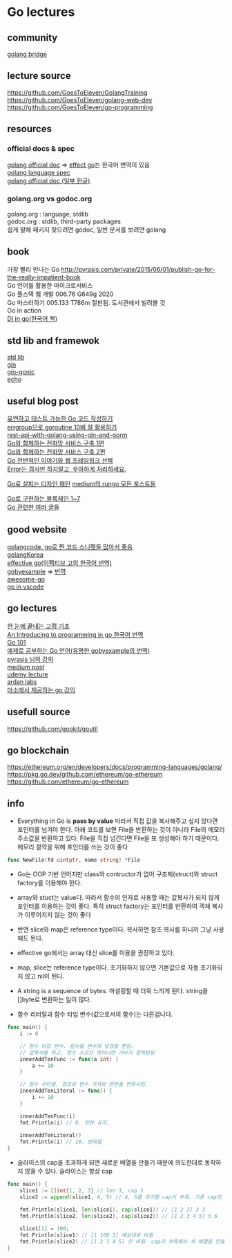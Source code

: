 # Go lectures  

## community
[golang bridge](https://forum.golangbridge.org/)  

## lecture source

https://github.com/GoesToEleven/GolangTraining  
https://github.com/GoesToEleven/golang-web-dev  
https://github.com/GoesToEleven/go-programming  


## resources

### official docs & spec  

[golang official doc](https://golang.org/doc/) => [effect go](https://gosudaweb.gitbooks.io/effective-go-in-korean/content/)는 한국어 번역이 있음  
[golang language spec](https://golang.org/ref/spec)  
[golang official doc (일부 한글)](https://github.com/golang-kr/golang-doc/wiki)  

### golang.org vs godoc.org  

golang.org : language, stdlib  
godoc.org : stdlib, third-party packages  
쉽게 말해 패키지 찾으려면 godoc, 일반 문서를 보려면 golang  

## book  

가장 빨리 만나는 Go  http://pyrasis.com/private/2015/06/01/publish-go-for-the-really-impatient-book  
Go 언어를 활용한 마이크로서비스  
Go 풀스택 웹 개발 006.76 G649g 2020    
Go 마스터하기  005.133 T786m 절판됨. 도서관에서 빌려볼 것  
Go in action   
[DI in go(한국어 책)](http://acornpub.co.kr/book/dependency-injection-go)

## std lib and framewok

[std lib](https://golang.org/pkg/)  
[gin](https://github.com/gin-gonic/gin)   
[gin-gonic](https://gin-gonic.com/)   
[echo](https://github.com/labstack/echo)   

## useful blog post  

[유연하고 테스트 가능한 Go 코드 작성하기](https://medium.com/daangn/how-to-write-a-testable-golang-code-4c0e67612bb8)  
[errgroup으로 goroutine 10배 잘 활용하기](https://devjin-blog.com/golang-errgroup-goroutine/)  
[rest-api-with-golang-using-gin-and-gorm](https://blog.logrocket.com/how-to-build-a-rest-api-with-golang-using-gin-and-gorm/)  
[Go와 함께하는 전화망 서비스 구축 1편](https://d2.naver.com/helloworld/5827706)   
[Go와 함께하는 전화망 서비스 구축 2편](https://d2.naver.com/helloworld/0814313)   
[Go 전반적인 이야기와 웹 프레임워크 선택](https://kimtaekju-study.tistory.com/203)  
[Error는 검사만 하지말고, 우아하게 처리하세요.](http://cloudrain21.com/golang-graceful-error-handling#errors-just-values)  

[Go로 살피는 디자인 패턴](https://pi-sin0.medium.com/head-first-design-patterns-using-go-introduction-d9f05a4c243a) 
[medium의 rungo 모든 포스트들](https://medium.com/rungo)  

[Go로 구현하는 블록체인 1~7](https://mingrammer.com/categories/blockchain/)  
[Go 관련한 여러 글들](https://mingrammer.com/categories/go/)    


## good website  

[golangcode. go로 짠 코드 스니펫들 많아서 좋음](https://golangcode.com/)  
[golangKorea](https://github.com/golangkorea)  
[effective go(이펙티브 고의 한국어 번역)](https://gosudaweb.gitbooks.io/effective-go-in-korean/content/)  
[gobyexample](https://gobyexample.com/) => [번역](https://joinc.co.kr/w/GoLang/example/)  
[awesome-go](https://awesome-go.com/#web-frameworks)  
[go in vscode](https://code.visualstudio.com/docs/languages/go)  

## go lectures  

[한 눈에 끝내는 고랭 기초](https://edu.goorm.io/lecture/2010/%25ED%2595%259C-%25EB%2588%2588%25EC%2597%2590-%25EB%2581%259D%25EB%2582%25B4%25EB%258A%2594-%25EA%25B3%25A0%25EB%259E%25AD-%25EA%25B8%25B0%25EC%25B4%2588)  
[An Introducing to programming in go 한국어 번역](http://codingnuri.com/golang-book/)  
[Go 101](https://go101.org/article/101.html)  
[예제로 공부하는 Go 언어(유명한 gobyexample의 번역)](https://joinc.co.kr/w/GoLang/example/)  
[pyrasis 님의 강의](http://pyrasis.com/private/2015/06/01/publish-go-for-the-really-impatient-book)  
[medium post](medium.com/qvault/learn-go-fast-best-courses-and-resources-3a42e70476c3)  
[udemy lecture](www.udemy.com/course/go-programming-language/)  
[ardan labs](https://www.ardanlabs.com/ultimate-go/)  
[마소에서 제공하는 go 강의](https://docs.microsoft.com/ko-kr/learn/paths/go-first-steps/)  

## usefull source  

https://github.com/gookit/goutil  


## go blockchain  

https://ethereum.org/en/developers/docs/programming-languages/golang/  
https://pkg.go.dev/github.com/ethereum/go-ethereum  
https://github.com/ethereum/go-ethereum   


## info  

- Everything in Go is **pass by value** 따라서 직접 값을 복사해주고 싶지 않다면 포인터를 넘겨야 한다.
아래 코드를 보면 File을 반환하는 것이 아니라 File의 메모리 주소값을 반환하고 있다. File을 직접 넘긴다면 File을 또 생성해야 하기 때문이다. 메모리 절약을 위해 포인터를 쓰는 것이 좋다
```go
func NewFile(fd uintptr, name string) *File
``` 
- Go는 OOP 기반 언어지만 class와 contructor가 없어 구조체(struct)와 struct factory를 이용해야 한다.

- array와 stuct는 value다. 따라서 함수의 인자로 사용할 때는 값복사가 되지 않게 포인터를 이용하는 것이 좋다. 특히 struct factory는 포인터를 반환하여 객체 복사가 이루어지지 않는 것이 좋다  

- 반면 slice와 map은 reference type이다. 복사하면 참조 복사를 하니까 그냥 사용해도 된다.  
  
- effective go에서는 array 대신 slice를 이용을 권장하고 있다.  

- map, slice는 reference type이다. 
초기화하지 않으면 기본값으로 자동 초기화되지 않고 nil이 된다.  

- A string is a sequence of bytes. 마셜링할 때 더욱 느끼게 된다. string을 []byte로 변환하는 일이 많다.

- 함수 리터럴과 함수 타입 변수(값으로서의 함수)는 다른겁니다.
```go
func main() {
	i := 0

	// 함수 타입 변수. 함수를 변수에 넣었을 뿐임. 
	// 값복사를 하고, 함수 스코프 벗어나면 가비지 컬렉팅됨
	innerAddTenFunc := func(a int) {
		a += 10
	}

	// 함수 리터럴. 참조로 변수 가져와 원본을 변화시킴.
	innerAddTenLiteral := func() {
		i += 10
	}

	innerAddTenFunc(i)
	fmt.Println(i) // 0. 원본 유지.
	
	innerAddTenLiteral()
	fmt.Println(i) // 10. 변화됨
}
```

- 슬라이스의 cap을 초과하게 되면 새로운 배열을 만들기 때문에 의도한대로 동작하지 않을 수 있다. 슬라이스는 항상 cap

```go
func main() {
	slice1 := []int{1, 2, 3} // len 3, cap 3
	slice2 := append(slice1, 4, 5) // 4, 5를 추가할 cap이 부족. 기존 cap의 2배인 새로운 배열을 만듦.

	fmt.Println(slice1, len(slice1), cap(slice1)) // [1 2 3] 3 3
	fmt.Println(slice2, len(slice2), cap(slice2)) // [1 2 3 4 5] 5 6
	
	slice1[1] = 100;
	fmt.Println(slice1) // [1 100 3] 예상대로 바뀜
	fmt.Println(slice2) // [1 2 3 4 5] 안 바뀜. cap이 부족해서 새 배열을 만들었기 때문.
}
```
